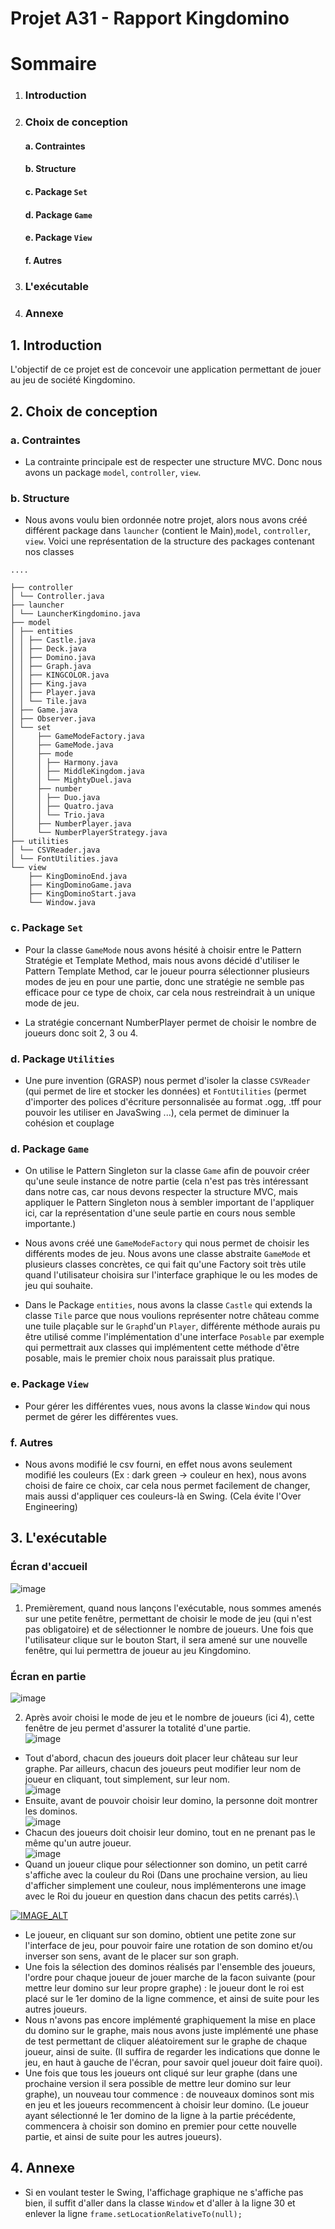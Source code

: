 
# Projet A31 - Rapport Kingdomino

# Sommaire
1. ### Introduction
2. ### Choix de conception
   #### a. Contraintes
   #### b.  Structure
   #### c. Package `Set`
   #### d. Package `Game`
   #### e. Package `View`
   #### f. Autres
3. ### L'exécutable
4. ### Annexe

## 1.  Introduction

L'objectif de ce projet est de concevoir une application permettant de jouer au jeu de société Kingdomino.

## 2. Choix de conception

### a. Contraintes
- La contrainte principale est de respecter une structure MVC. Donc nous avons un package `model`, `controller`, `view`.
### b. Structure
- Nous avons voulu bien ordonnée notre projet, alors nous avons créé différent package dans `launcher` (contient le Main),`model`, `controller`, `view`. Voici une représentation de la structure des packages contenant nos classes

```
....

├── controller
│ └── Controller.java
├── launcher
│ └── LauncherKingdomino.java
├── model
│ ├── entities
│ │ ├── Castle.java
│ │ ├── Deck.java
│ │ ├── Domino.java
│ │ ├── Graph.java
│ │ ├── KINGCOLOR.java
│ │ ├── King.java
│ │ ├── Player.java
│ │ └── Tile.java
│ ├── Game.java
│ ├── Observer.java
│ └── set
│     ├── GameModeFactory.java
│     ├── GameMode.java
│     ├── mode
│     │ ├── Harmony.java
│     │ ├── MiddleKingdom.java
│     │ └── MightyDuel.java
│     ├── number
│     │ ├── Duo.java
│     │ ├── Quatro.java
│     │ └── Trio.java
│     ├── NumberPlayer.java
│     └── NumberPlayerStrategy.java
├── utilities
│ └── CSVReader.java
│ └── FontUtilities.java
└── view
    ├── KingDominoEnd.java
    ├── KingDominoGame.java
    ├── KingDominoStart.java
    └── Window.java

```

### c. Package `Set`
- Pour la classe `GameMode` nous avons hésité à choisir entre le Pattern Stratégie et Template Method, mais nous avons décidé d'utiliser le Pattern Template Method, car le joueur pourra sélectionner plusieurs modes de jeu en pour une partie, donc une stratégie ne semble pas efficace pour ce type de choix, car cela nous restreindrait à un unique mode de jeu.

- La stratégie concernant NumberPlayer permet de choisir le nombre de joueurs donc soit 2, 3 ou 4.
### d. Package `Utilities`
- Une pure invention (GRASP) nous permet d'isoler la classe `CSVReader` (qui permet de lire et stocker les données) et `FontUtilities` (permet d'importer des polices d'écriture personnalisée au format .ogg, .tff pour pouvoir les utiliser en JavaSwing ...), cela permet de diminuer la cohésion et couplage

### d. Package `Game`
- On utilise le Pattern Singleton sur la classe `Game` afin de pouvoir créer qu'une seule instance de notre partie (cela n'est pas très intéressant dans notre cas, car nous devons respecter la structure MVC, mais appliquer le Pattern Singleton nous à sembler important de l'appliquer ici, car la représentation d'une seule partie en cours nous semble importante.)

- Nous avons créé une `GameModeFactory` qui nous permet de choisir les différents modes de jeu. Nous avons une classe abstraite `GameMode` et plusieurs classes concrètes, ce qui fait
  qu'une Factory soit très utile quand l'utilisateur choisira sur l'interface graphique le ou les modes de jeu qui souhaite.

- Dans le Package `entities`, nous avons la classe `Castle` qui extends la classe `Tile` parce que nous voulions représenter notre château comme une tuile plaçable sur le `Graph`d'un `Player`, différente méthode aurais pu être utilisé comme l'implémentation d'une interface `Posable` par exemple qui permettrait aux classes qui implémentent cette méthode d'être posable, mais le premier choix nous paraissait plus pratique.

### e. Package `View`
- Pour gérer les différentes vues, nous avons la classe `Window` qui nous permet de gérer les différentes vues.

### f. Autres
- Nous avons modifié le csv fourni, en effet nous avons seulement modifié les couleurs (Ex : dark green -> couleur en hex), nous avons choisi de faire ce choix, car cela nous permet facilement de changer, mais aussi d'appliquer ces couleurs-là en Swing. (Cela évite l'Over Engineering)


## 3. L'exécutable
### Écran d'accueil
![image](https://i.imgur.com/eJz7y6o.png)
1. Premièrement, quand nous lançons l'exécutable, nous sommes amenés sur une petite fenêtre, permettant de choisir le mode de jeu (qui n'est pas obligatoire) et de sélectionner le nombre de joueurs. Une fois que l'utilisateur clique sur le bouton Start, il sera amené sur une nouvelle fenêtre, qui lui permettra de joueur au jeu Kingdomino.
### Écran en partie
![image](https://i.imgur.com/qUoIDui.png)

2. Après avoir choisi le mode de jeu et le nombre de joueurs (ici 4), cette fenêtre de jeu permet d'assurer la totalité d'une partie.\
![image](https://i.imgur.com/UuEB7PT.png)
- Tout d'abord, chacun des joueurs doit placer leur château sur leur graphe. Par ailleurs, chacun des joueurs peut modifier leur nom de joueur en cliquant, tout simplement, sur leur nom.\
  ![image](https://i.imgur.com/HsvpiRx.png)
- Ensuite, avant de pouvoir choisir leur domino, la personne doit montrer les dominos.\
  ![image](https://i.imgur.com/oj6gSPP.png) 
- Chacun des joueurs doit choisir leur domino, tout en ne prenant pas le même qu'un autre joueur.\
  ![image](https://i.imgur.com/w8GzzFc.png) 
- Quand un joueur clique pour sélectionner son domino, un petit carré s'affiche avec la couleur du Roi (Dans une prochaine version, au lieu d'afficher simplement une couleur, nous implémenterons une image avec le Roi du joueur en question dans chacun des petits carrés).\

[![IMAGE_ALT](https://img.youtube.com/vi/8-EZ7INDJqg/0.jpg)](https://www.youtube.com/watch?v=8-EZ7INDJqg)

- Le joueur, en cliquant sur son domino, obtient une petite zone sur l'interface de jeu, pour pouvoir faire une rotation de son domino et/ou inverser son sens, avant de le placer sur son graph.
- Une fois la sélection des dominos réalisés par l'ensemble des joueurs, l'ordre pour chaque joueur de jouer marche de la facon suivante (pour mettre leur domino sur leur propre graphe) : le joueur dont le roi est placé sur le 1er domino de la ligne commence, et ainsi de suite pour les autres joueurs. 
- Nous n'avons pas encore implémenté graphiquement la mise en place du domino sur le graphe, mais nous avons juste implémenté une phase de test permettant de cliquer aléatoirement sur le graphe de chaque joueur, ainsi de suite. (Il suffira de regarder les indications que donne le jeu, en haut à gauche de l'écran, pour savoir quel joueur doit faire quoi).
- Une fois que tous les joueurs ont cliqué sur leur graphe (dans une prochaine version il sera possible de mettre leur domino sur leur graphe), un nouveau tour commence : de nouveaux dominos sont mis en jeu et les joueurs recommencent à choisir leur domino. (Le joueur ayant sélectionné le 1er domino de la ligne à la partie précédente, commencera à choisir son domino en premier pour cette nouvelle partie, et ainsi de suite pour les autres joueurs).

## 4. Annexe
- Si en voulant tester le Swing, l'affichage graphique ne s'affiche pas bien, il suffit d'aller dans la classe `Window` et d'aller à la ligne 30 et enlever la ligne `frame.setLocationRelativeTo(null);`
